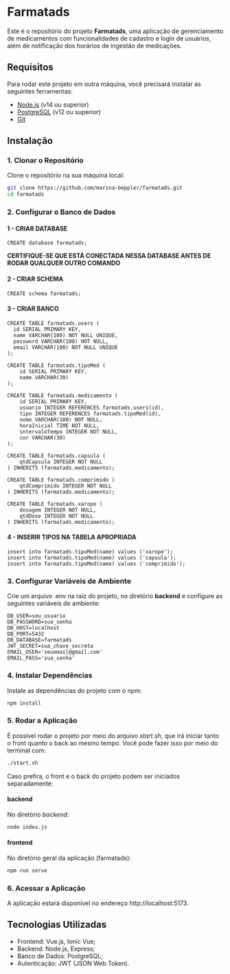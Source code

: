# Farmatads

Este é o repositório do projeto **Farmatads**, uma aplicação de gerenciamento de medicamentos com funcionalidades de cadastro e login de usuários, além de notificação dos horários de ingestão de medicações.

## Requisitos

Para rodar este projeto em outra máquina, você precisará instalar as seguintes ferramentas:

- [Node.js](https://nodejs.org/) (v14 ou superior)
- [PostgreSQL](https://www.postgresql.org/) (v12 ou superior)
- [Git](https://git-scm.com/)

## Instalação

### 1. Clonar o Repositório

Clone o repositório na sua máquina local:

```bash
git clone https://github.com/marina-beppler/farmatads.git
cd farmatads
```
### 2. Configurar o Banco de Dados
#### 1 - CRIAR DATABASE

```
CREATE database farmatads;
```

**CERTIFIQUE-SE QUE ESTÁ CONECTADA NESSA DATABASE ANTES DE RODAR QUALQUER OUTRO COMANDO**

#### 2 - CRIAR SCHEMA

```
CREATE schema farmatads;
```

#### 3 - CRIAR BANCO

```
CREATE TABLE farmatads.users (
  id SERIAL PRIMARY KEY,
  name VARCHAR(100) NOT NULL UNIQUE,
  password VARCHAR(100) NOT NULL,
  email VARCHAR(100) NOT NULL UNIQUE
);

CREATE TABLE farmatads.tipoMed (
    id SERIAL PRIMARY KEY,
    name VARCHAR(30)
);

CREATE TABLE farmatads.medicamento (
    id SERIAL PRIMARY KEY,
    usuario INTEGER REFERENCES farmatads.users(id),
    tipo INTEGER REFERENCES farmatads.tipoMed(id),
    nome VARCHAR(100) NOT NULL,
    horaInicial TIME NOT NULL,
    intervaloTempo INTEGER NOT NULL,
    cor VARCHAR(30)
);

CREATE TABLE farmatads.capsula (
    qtdCapsula INTEGER NOT NULL
) INHERITS (farmatads.medicamento);

CREATE TABLE farmatads.comprimido (
    qtdComprimido INTEGER NOT NULL
) INHERITS (farmatads.medicamento);

CREATE TABLE farmatads.xarope (
    dosagem INTEGER NOT NULL,
    qtdDose INTEGER NOT NULL
) INHERITS (farmatads.medicamento);
```

#### 4 - INSERIR TIPOS NA TABELA APROPRIADA

```
insert into farmatads.tipoMed(name) values ('xarope');
insert into farmatads.tipoMed(name) values ('capsula');
insert into farmatads.tipoMed(name) values ('comprimido');
```
### 3. Configurar Variáveis de Ambiente
Crie um arquivo .env na raiz do projeto, no diretório **backend** e configure as seguintes variáveis de ambiente:

```env
DB_USER=seu_usuario
DB_PASSWORD=sua_senha
DB_HOST=localhost
DB_PORT=5432
DB_DATABASE=farmatads
JWT_SECRET=sua_chave_secreta
EMAIL_USER='seuemail@gmail.com'
EMAIL_PASS='sua_senha'
```
### 4. Instalar Dependências

Instale as dependências do projeto com o npm:

```bash
npm install
```
### 5. Rodar a Aplicação

É possível rodar o projeto por meio do arquivo *start.sh*, que irá iniciar tanto o front quanto o back ao mesmo tempo. Você pode fazer isso por meio do terminal com:

```bash
./start.sh
```
Caso prefira, o front e o back do projeto podem ser iniciados separadamente:

#### backend
No diretório *backend*:

```bash
node index.js
```

#### frontend
No diretório geral da aplicação (farmatads):

```bash
npm run serve
```
### 6. Acessar a Aplicação
A aplicação estará disponível no endereço http://localhost:5173.

## Tecnologias Utilizadas
* Frontend: Vue.js, Ionic Vue;
* Backend: Node.js, Express;
* Banco de Dados: PostgreSQL;
* Autenticação: JWT (JSON Web Token).


